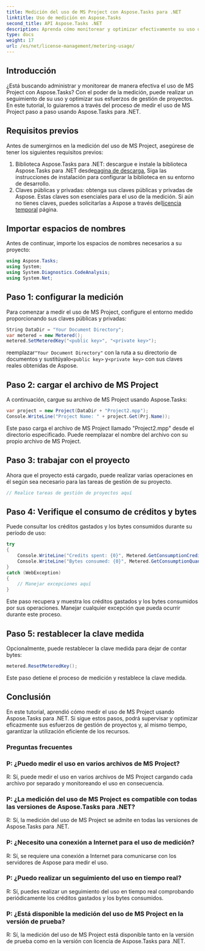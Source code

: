 ```yaml
---
title: Medición del uso de MS Project con Aspose.Tasks para .NET
linktitle: Uso de medición en Aspose.Tasks
second_title: API Aspose.Tasks .NET
description: Aprenda cómo monitorear y optimizar efectivamente su uso de MS Project con Aspose.Tasks para .NET. Guía paso a paso para una gestión eficiente de proyectos.
type: docs
weight: 17
url: /es/net/license-management/metering-usage/
---
```

## Introducción
¿Está buscando administrar y monitorear de manera efectiva el uso de MS Project con Aspose.Tasks? Con el poder de la medición, puede realizar un seguimiento de su uso y optimizar sus esfuerzos de gestión de proyectos. En este tutorial, lo guiaremos a través del proceso de medir el uso de MS Project paso a paso usando Aspose.Tasks para .NET.
## Requisitos previos
Antes de sumergirnos en la medición del uso de MS Project, asegúrese de tener los siguientes requisitos previos:
1.  Biblioteca Aspose.Tasks para .NET: descargue e instale la biblioteca Aspose.Tasks para .NET desde[pagina de descarga](https://releases.aspose.com/tasks/net/), Siga las instrucciones de instalación para configurar la biblioteca en su entorno de desarrollo.
2.  Claves públicas y privadas: obtenga sus claves públicas y privadas de Aspose. Estas claves son esenciales para el uso de la medición. Si aún no tienes claves, puedes solicitarlas a Aspose a través del[licencia temporal](https://purchase.aspose.com/temporary-license/) página.

## Importar espacios de nombres
Antes de continuar, importe los espacios de nombres necesarios a su proyecto:
```csharp
using Aspose.Tasks;
using System;
using System.Diagnostics.CodeAnalysis;
using System.Net;

```
## Paso 1: configurar la medición
Para comenzar a medir el uso de MS Project, configure el entorno medido proporcionando sus claves públicas y privadas:
```csharp
String DataDir = "Your Document Directory";
var metered = new Metered();
metered.SetMeteredKey("<public key>", "<private key>");
```
 reemplazar`"Your Document Directory"` con la ruta a su directorio de documentos y sustitúyalo`<public key>` y`<private key>` con sus claves reales obtenidas de Aspose.
## Paso 2: cargar el archivo de MS Project
A continuación, cargue su archivo de MS Project usando Aspose.Tasks:
```csharp
var project = new Project(DataDir + "Project2.mpp");
Console.WriteLine("Project Name: " + project.Get(Prj.Name));
```
Este paso carga el archivo de MS Project llamado "Project2.mpp" desde el directorio especificado. Puede reemplazar el nombre del archivo con su propio archivo de MS Project.
## Paso 3: trabajar con el proyecto
Ahora que el proyecto está cargado, puede realizar varias operaciones en él según sea necesario para las tareas de gestión de su proyecto.
```csharp
// Realice tareas de gestión de proyectos aquí
```
## Paso 4: Verifique el consumo de créditos y bytes
Puede consultar los créditos gastados y los bytes consumidos durante su período de uso:
```csharp
try
{
    Console.WriteLine("Credits spent: {0}", Metered.GetConsumptionCredit());
    Console.WriteLine("Bytes consumed: {0}", Metered.GetConsumptionQuantity());
}
catch (WebException)
{
    // Manejar excepciones aquí
}
```
Este paso recupera y muestra los créditos gastados y los bytes consumidos por sus operaciones. Manejar cualquier excepción que pueda ocurrir durante este proceso.
## Paso 5: restablecer la clave medida
Opcionalmente, puede restablecer la clave medida para dejar de contar bytes:
```csharp
metered.ResetMeteredKey();
```
Este paso detiene el proceso de medición y restablece la clave medida.

## Conclusión
En este tutorial, aprendió cómo medir el uso de MS Project usando Aspose.Tasks para .NET. Si sigue estos pasos, podrá supervisar y optimizar eficazmente sus esfuerzos de gestión de proyectos y, al mismo tiempo, garantizar la utilización eficiente de los recursos.
### Preguntas frecuentes
### P: ¿Puedo medir el uso en varios archivos de MS Project?
R: Sí, puede medir el uso en varios archivos de MS Project cargando cada archivo por separado y monitoreando el uso en consecuencia.
### P: ¿La medición del uso de MS Project es compatible con todas las versiones de Aspose.Tasks para .NET?
R: Sí, la medición del uso de MS Project se admite en todas las versiones de Aspose.Tasks para .NET.
### P: ¿Necesito una conexión a Internet para el uso de medición?
R: Sí, se requiere una conexión a Internet para comunicarse con los servidores de Aspose para medir el uso.
### P: ¿Puedo realizar un seguimiento del uso en tiempo real?
R: Sí, puedes realizar un seguimiento del uso en tiempo real comprobando periódicamente los créditos gastados y los bytes consumidos.
### P: ¿Está disponible la medición del uso de MS Project en la versión de prueba?
R: Sí, la medición del uso de MS Project está disponible tanto en la versión de prueba como en la versión con licencia de Aspose.Tasks para .NET.